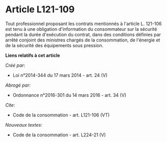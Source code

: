 # Article L121-109

Tout professionnel proposant les contrats mentionnés à l'article L. 121-106 est tenu à une obligation d'information du
consommateur sur la sécurité pendant la durée d'exécution du contrat, dans des conditions définies par arrêté conjoint des
ministres chargés de la consommation, de l'énergie et de la sécurité des équipements sous pression.

**Liens relatifs à cet article**

_Créé par_:

  - Loi n°2014-344 du 17 mars 2014 - art. 24 (V)

_Abrogé par_:

  - Ordonnance n°2016-301 du 14 mars 2016 - art. 34 (V)

_Cite_:

  - Code de la consommation - art. L121-106 (VT)

_Nouveaux textes_:

  - Code de la consommation - art. L224-21 (V)
